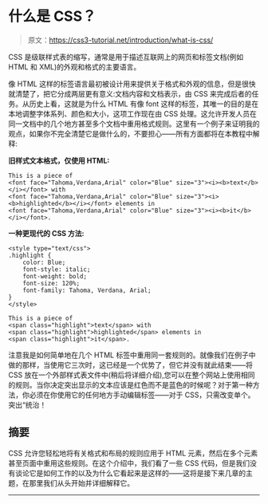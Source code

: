 # 什么是 CSS？

> 原文：<https://css3-tutorial.net/introduction/what-is-css/>

CSS 是级联样式表的缩写，通常是用于描述互联网上的网页和标签文档(例如 HTML 和 XML)的外观和格式的主要语言。

像 HTML 这样的标签语言最初被设计用来提供关于格式和外观的信息，但是很快就清楚了，把它分成两层更有意义:文档内容和文档表示，由 CSS 来完成后者的任务。从历史上看，这就是为什么 HTML 有像 font 这样的标签，其唯一的目的是在本地调整字体系列、颜色和大小，这项工作现在由 CSS 处理。这允许开发人员在同一文档中的几个地方甚至多个文档中重用格式规则。这里有一个例子来证明我的观点，如果你不完全清楚它是做什么的，不要担心——所有方面都将在本教程中解释:

**旧样式文本格式，仅使用 HTML:**

```
This is a piece of
<font face="Tahoma,Verdana,Arial" color="Blue" size="3"><i><b>text</b></i></font> with
<font face="Tahoma,Verdana,Arial" color="Blue" size="3"><i><b>highlighted</b></i></font> elements in
<font face="Tahoma,Verdana,Arial" color="Blue" size="3"><i><b>it</b></i></font>.
```

**一种更现代的 CSS 方法:**

```
<style type="text/css">
.highlight {
	color: Blue;
	font-style: italic;
	font-weight: bold;
	font-size: 120%;
	font-family: Tahoma, Verdana, Arial;
}
</style>

This is a piece of
<span class="highlight">text</span> with
<span class="highlight">highlighted</span> elements in
<span class="highlight">it</span>.
```

<input type="hidden" name="IL_IN_ARTICLE">

注意我是如何简单地在几个 HTML 标签中重用同一套规则的。就像我们在例子中做的那样，当使用它三次时，这已经是一个优势了，但它并没有就此结束——将 CSS 放在一个外部样式表文件中(稍后将详细介绍),您可以在整个网站上使用相同的规则。当你决定突出显示的文本应该是红色而不是蓝色的时候呢？对于第一种方法，你必须在你使用它的任何地方手动编辑标签——对于 CSS，只需改变单个。突出“统治！

## 摘要

CSS 允许您轻松地将有关格式和布局的规则应用于 HTML 元素，然后在多个元素甚至页面中重用这些规则。在这个介绍中，我们看了一些 CSS 代码，但是我们没有谈论它是如何工作的以及为什么它看起来是这样的——这将是接下来几章的主题，在那里我们从头开始并详细解释它。

* * *